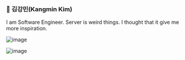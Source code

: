### 🙂 김강민(Kangmin Kim)

I am Software Engineer. Server is weird things. I thought that it give me more inspiration.


![image](https://github.com/amazon7737/amazon7737/assets/76634341/53dad7ff-a95c-496d-bb73-40ce0cc00857)


![image](https://github.com/amazon7737/amazon7737/assets/76634341/120b606b-f851-4bd5-a74e-9847dc27a118)
